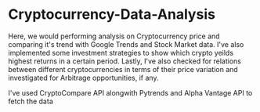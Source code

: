 # Cryptocurrency-Data-Analysis
Here, we would performing analysis on Cryptocurrency price and comparing it's trend with Google Trends and Stock Market data. I've also implemented some investment strategies to show which crypto yeilds highest returns in a certain period. Lastly, I've also checked for relations between different cryptocurrencies in terms of their price variation and investigated for Arbitrage opportunities, if any.

I've used CryptoCompare API alongwith Pytrends and Alpha Vantage API to fetch the data
